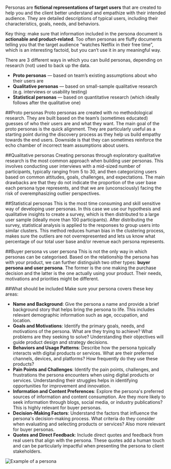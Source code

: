 Personas are **fictional representations of target users** that are created to help you and the client better understand and empathize with their intended audience. They are detailed descriptions of typical users, including their characteristics, goals, needs, and behaviors. 

Key thing: make sure that information included in the persona document is **actionable and product-related**. Too often personas are fluffy documents telling you that the target audience “watches Netflix in their free time”, which is an interesting factoid, but you can’t use it in any meaningful way.

There are 3 different ways in which you can build personas, depending on research (not) used to back up the data. 

- **Proto personas** — based on team’s existing assumptions about who their users are
- **Qualitative personas** — based on small-sample qualitative research (e.g. interviews or usability testing)
- **Statistical personas** — based on quantitative research (which ideally follows after the qualitative one)

##Proto personas
Proto personas are created with no methodological research. They are built based on the team’s (sometimes educated) guesses of who their users are and what they want. The main goal of the proto personas is the quick alignment. They are particularly useful as a starting point during the discovery process as they help us build empathy towards the end users. Downside is that they can sometimes reinforce the echo chamber of incorrect team assumptions about users. 

##Qualitative personas
Creating personas through exploratory qualitative research is the most common approach when building user personas. This involves conducting user interviews with a mid-sized number of participants, typically ranging from 5 to 30, and then categorizing users based on common attitudes, goals, challenges, and expectations. The main drawbacks are that they do not indicate the proportion of the user base each persona type represents, and that we are (unconsciously) facing the risk of overemphasizing outlier perspectives.

##Statistical personas
This is the most time consuming and skill sensitive way of developing user personas. 
In this case we use our hypothesis and qualitative insights to create a survey, which is then distributed to a large user sample (ideally more than 100 participants). After distributing the survey, statistical analysis is applied to the responses to group users into similar clusters. This method reduces human bias in the clustering process, makes sure the outliers are not overrepresented and lets us know what percentage of our total user base and/or revenue each persona represents. 

##Buyer persona vs user persona
This is not the only way in which personas can be categorised. Based on the relationship the persona has with your product, we can further distinguish two other types: **buyer persona and user persona**. The former is the one making the purchase decision and the latter is the one actually using your product. Their needs, motivations and priorities might be different.

##What should be included
Make sure your persona covers these key areas:

- **Name and Background**: Give the persona a name and provide a brief background story that helps bring the persona to life. This includes relevant demographic information such as age, occupation, and location.
- **Goals and Motivations**: Identify the primary goals, needs, and motivations of the persona. What are they trying to achieve? What problems are they seeking to solve? Understanding their objectives will guide product design and strategy decisions.
- **Behaviors and Usage Patterns**: Describe how the persona typically interacts with digital products or services. What are their preferred channels, devices, and platforms? How frequently do they use these products? 
- **Pain Points and Challenges**: Identify the pain points, challenges, and frustrations the persona encounters when using digital products or services. Understanding their struggles helps in identifying opportunities for improvement and innovation.
- **Information and Content Preferences**: Explore the persona's preferred sources of information and content consumption. Are they more likely to seek information through blogs, social media, or industry publications? This is highly relevant for buyer personas.
- **Decision-Making Factors**: Understand the factors that influence the persona's decision-making process. What criteria do they consider when evaluating and selecting products or services? Also more relevant for buyer personas.
- **Quotes and Direct Feedback**: Include direct quotes and feedback from real users that align with the persona. These quotes add a human touch and can be particularly impactful when presenting the persona to client stakeholders.

![Example of a persona](/img/Persona.png "Persona Frank for a heart-failure app describing Frank's habits, expectations, frustrations and similar")

